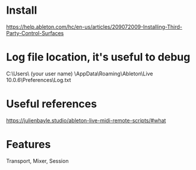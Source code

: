 # Install
https://help.ableton.com/hc/en-us/articles/209072009-Installing-Third-Party-Control-Surfaces

# Log file location, it's useful to debug
C:\Users\ (your user name) \AppData\Roaming\Ableton\Live 10.0.6\Preferences\Log.txt

# Useful references
https://julienbayle.studio/ableton-live-midi-remote-scripts/#what

# Features
Transport, Mixer, Session

